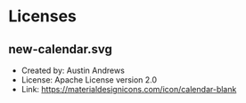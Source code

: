 # Licenses

## new-calendar.svg
- Created by: Austin Andrews
- License: Apache License version 2.0
- Link: https://materialdesignicons.com/icon/calendar-blank
